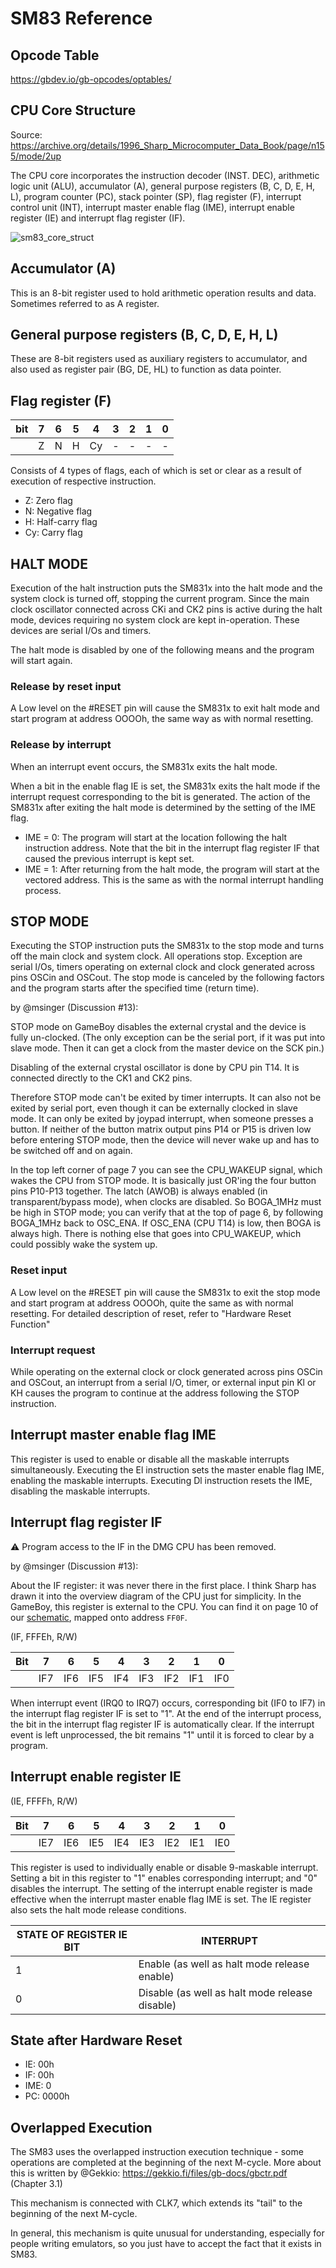 # SM83 Reference

## Opcode Table

https://gbdev.io/gb-opcodes/optables/

## CPU Core Structure

Source: https://archive.org/details/1996_Sharp_Microcomputer_Data_Book/page/n155/mode/2up

The CPU core incorporates the instruction decoder (INST. DEC), arithmetic logic unit (ALU), accumulator (A), general purpose registers (B, C, D, E, H, L), program counter (PC), stack pointer (SP), flag register (F), interrupt control unit (INT), interrupt master enable flag (IME), interrupt enable register (IE) and interrupt flag register (IF).

![sm83_core_struct](/imgstore/sm83_core_struct.jpg)

## Accumulator (A)

This is an 8-bit register used to hold arithmetic operation results and data. Sometimes referred to as A register.

## General purpose registers (B, C, D, E, H, L)

These are 8-bit registers used as auxiliary registers to accumulator, and also used as register pair (BG, DE, HL) to function as data pointer.

## Flag register (F)

|bit|7|6|5|4|3|2|1|0|
|---|---|---|---|---|---|---|---|---|
| |Z|N|H|Cy|-|-|-|-|

Consists of 4 types of flags, each of which is set or clear as a result of execution of respective instruction.

- Z: Zero flag
- N: Negative flag
- H: Half-carry flag
- Cy: Carry flag

## HALT MODE

Execution of the halt instruction puts the SM831x into the halt mode and the system clock is turned off, stopping the current program. Since the main clock oscillator connected across CKi and CK2 pins is active during the halt mode, devices requiring no system clock are kept in-operation. These devices are serial I/Os and timers.

The halt mode is disabled by one of the following means and the program will start again.

### Release by reset input

A Low level on the #RESET pin will cause the SM831x to exit halt mode and start program at address OOOOh, the same way as with normal resetting.

### Release by interrupt

When an interrupt event occurs, the SM831x exits the halt mode.

When a bit in the enable flag IE is set, the SM831x exits the halt mode if the interrupt request corresponding to the bit is generated. The action of the SM831x after exiting the halt mode is determined by the setting of the IME flag.

- IME = 0: The program will start at the location following the halt instruction address. Note that the bit in the interrupt flag register IF that caused the previous interrupt is kept set.
- IME = 1: After returning from the halt mode, the program will start at the vectored address. This is the same as with the normal interrupt handling process.

## STOP MODE

Executing the STOP instruction puts the SM831x to the stop mode and turns off the main clock and system clock. All operations stop. Exception are serial l/Os, timers operating on external clock and clock generated across pins OSCin and OSCout. The stop mode is canceled by the following factors and the program starts after the specified time (return time).

by @msinger (Discussion #13):

STOP mode on GameBoy disables the external crystal and the device is fully un-clocked. (The only exception can be the serial port, if it was put into slave mode. Then it can get a clock from the master device on the SCK pin.)

Disabling of the external crystal oscillator is done by CPU pin T14. It is connected directly to the CK1 and CK2 pins.

Therefore STOP mode can't be exited by timer interrupts. It can also not be exited by serial port, even though it can be externally clocked in slave mode. It can only be exited by joypad interrupt, when someone presses a button.
If neither of the button matrix output pins P14 or P15 is driven low before entering STOP mode, then the device will never wake up and has to be switched off and on again.

In the top left corner of page 7 you can see the CPU_WAKEUP signal, which wakes the CPU from STOP mode. It is basically just OR'ing the four button pins P10-P13 together. The latch (AWOB) is always enabled (in transparent/bypass mode), when clocks are disabled. So BOGA_1MHz must be high in STOP mode; you can verify that at the top of page 6, by following BOGA_1MHz back to OSC_ENA. If OSC_ENA (CPU T14) is low, then BOGA is always high. There is nothing else that goes into CPU_WAKEUP, which could possibly wake the system up.

### Reset input

A Low level on the #RESET pin will cause the SM831x to exit the stop mode and start program at address OOOOh, quite the same as with normal resetting. For detailed description of reset, refer to "Hardware Reset Function"

### Interrupt request

While operating on the external clock or clock generated across pins OSCin and OSCout, an interrupt from a serial I/O, timer, or external input pin Kl or KH causes the program to continue at the address following the STOP instruction.

## Interrupt master enable flag IME

This register is used to enable or disable all the maskable interrupts simultaneously. Executing the El instruction sets the master enable flag IME, enabling the maskable interrupts. Executing Dl instruction resets the IME, disabling the maskable interrupts.

## Interrupt flag register IF

:warning: Program access to the IF in the DMG CPU has been removed.

by @msinger (Discussion #13):

About the IF register: it was never there in the first place. I think Sharp has drawn it into the overview diagram of the CPU just for simplicity. In the GameBoy, this register is external to the CPU. You can find it on page 10 of our [schematic](http://iceboy.a-singer.de/doc/dmg_cpu_b_sch.pdf), mapped onto address `FF0F`.

(IF, FFFEh, R/W)

|Bit|7|6|5|4|3|2|1|0|
|---|---|---|---|---|---|---|---|---|
| |IF7|IF6|IF5|IF4|IF3|IF2|IF1|IF0|

When interrupt event (IRQ0 to IRQ7) occurs, corresponding bit (IF0 to IF7) in the interrupt flag register IF is set to "1". At the end of the interrupt process, the bit in the interrupt flag register IF is automatically clear. If the interrupt event is left unprocessed, the bit remains "1" until it is forced to clear by a program.

## Interrupt enable register IE

(IE, FFFFh, R/W)

|Bit|7|6|5|4|3|2|1|0|
|---|---|---|---|---|---|---|---|---|
| |IE7|IE6|IE5|IE4|IE3|IE2|IE1|IE0|

This register is used to individually enable or disable 9-maskable interrupt. Setting a bit in this register to "1" enables corresponding interrupt; and "0" disables the interrupt. The setting of the interrupt enable register is made effective when the interrupt master enable flag IME is set. The IE register also sets the halt mode release conditions.

|STATE OF REGISTER IE BIT|INTERRUPT|
|---|---|
|1|Enable (as well as halt mode release enable)|
|0|Disable (as well as halt mode release disable)|

## State after Hardware Reset 

- IE: 00h
- IF: 00h
- IME: 0
- PC: 0000h

## Overlapped Execution

The SM83 uses the overlapped instruction execution technique - some operations are completed at the beginning of the next M-cycle.
More about this is written by @Gekkio: https://gekkio.fi/files/gb-docs/gbctr.pdf  (Chapter 3.1)

This mechanism is connected with CLK7, which extends its "tail" to the beginning of the next M-cycle.

In general, this mechanism is quite unusual for understanding, especially for people writing emulators, so you just have to accept the fact that it exists in SM83.